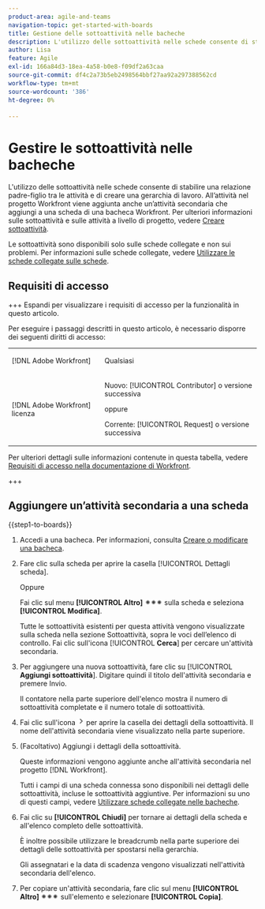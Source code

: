 ```yaml
---
product-area: agile-and-teams
navigation-topic: get-started-with-boards
title: Gestione delle sottoattività nelle bacheche
description: L'utilizzo delle sottoattività nelle schede consente di stabilire una relazione padre-figlio tra le attività e di creare una gerarchia di lavoro.
author: Lisa
feature: Agile
exl-id: 166a84d3-18ea-4a58-b0e8-f09df2a63caa
source-git-commit: df4c2a73b5eb2498564bbf27aa92a297388562cd
workflow-type: tm+mt
source-wordcount: '386'
ht-degree: 0%

---
```


# Gestire le sottoattività nelle bacheche

L&#39;utilizzo delle sottoattività nelle schede consente di stabilire una relazione padre-figlio tra le attività e di creare una gerarchia di lavoro. All’attività nel progetto Workfront viene aggiunta anche un’attività secondaria che aggiungi a una scheda di una bacheca Workfront. Per ulteriori informazioni sulle sottoattività e sulle attività a livello di progetto, vedere [Creare sottoattività](/help/quicksilver/manage-work/tasks/create-tasks/create-subtasks.md).

Le sottoattività sono disponibili solo sulle schede collegate e non sui problemi. Per informazioni sulle schede collegate, vedere [Utilizzare le schede collegate sulle schede](/help/quicksilver/agile/get-started-with-boards/connected-cards.md).

## Requisiti di accesso

+++ Espandi per visualizzare i requisiti di accesso per la funzionalità in questo articolo.

Per eseguire i passaggi descritti in questo articolo, è necessario disporre dei seguenti diritti di accesso:

<table style="table-layout:auto"> 
 <col> 
 <col> 
 <tbody> 
  <tr> 
   <td role="rowheader">[!DNL Adobe Workfront]</td> 
   <td> <p>Qualsiasi</p> </td> 
  </tr> 
  <tr> 
   <td role="rowheader">[!DNL Adobe Workfront] licenza</td> 
   <td> 
   <p>Nuovo: [!UICONTROL Contributor] o versione successiva</p> 
   <p>oppure</p>
   <p>Corrente: [!UICONTROL Request] o versione successiva</p>
   </td> 
  </tr> 
 </tbody> 
</table>

Per ulteriori dettagli sulle informazioni contenute in questa tabella, vedere [Requisiti di accesso nella documentazione di Workfront](/help/quicksilver/administration-and-setup/add-users/access-levels-and-object-permissions/access-level-requirements-in-documentation.md).

+++

## Aggiungere un’attività secondaria a una scheda

{{step1-to-boards}}

1. Accedi a una bacheca. Per informazioni, consulta [Creare o modificare una bacheca](../../agile/get-started-with-boards/create-edit-board.md).
1. Fare clic sulla scheda per aprire la casella [!UICONTROL Dettagli scheda].

   Oppure

   Fai clic sul menu **[!UICONTROL Altro]** ![Altro menu](assets/more-icon-spectrum.png) sulla scheda e seleziona **[!UICONTROL Modifica]**.

   Tutte le sottoattività esistenti per questa attività vengono visualizzate sulla scheda nella sezione Sottoattività, sopra le voci dell’elenco di controllo. Fai clic sull&#39;icona [!UICONTROL **Cerca**] per cercare un&#39;attività secondaria.

1. Per aggiungere una nuova sottoattività, fare clic su [!UICONTROL **Aggiungi sottoattività**]. Digitare quindi il titolo dell&#39;attività secondaria e premere Invio.

   Il contatore nella parte superiore dell&#39;elenco mostra il numero di sottoattività completate e il numero totale di sottoattività.

1. Fai clic sull&#39;icona ![Dettagli](assets/checklist-chevron.png) per aprire la casella dei dettagli della sottoattività. Il nome dell&#39;attività secondaria viene visualizzato nella parte superiore.
1. (Facoltativo) Aggiungi i dettagli della sottoattività.

   Queste informazioni vengono aggiunte anche all&#39;attività secondaria nel progetto [!DNL Workfront].

   Tutti i campi di una scheda connessa sono disponibili nei dettagli delle sottoattività, incluse le sottoattività aggiuntive. Per informazioni su uno di questi campi, vedere [Utilizzare schede collegate nelle bacheche](/help/quicksilver/agile/get-started-with-boards/connected-cards.md).

1. Fai clic su **[!UICONTROL Chiudi]** per tornare ai dettagli della scheda e all&#39;elenco completo delle sottoattività.

   È inoltre possibile utilizzare le breadcrumb nella parte superiore dei dettagli delle sottoattività per spostarsi nella gerarchia.

   Gli assegnatari e la data di scadenza vengono visualizzati nell&#39;attività secondaria dell&#39;elenco.

1. Per copiare un&#39;attività secondaria, fare clic sul menu **[!UICONTROL Altro]** ![Altro menu](assets/more-icon-spectrum.png) sull&#39;elemento e selezionare **[!UICONTROL Copia]**.
